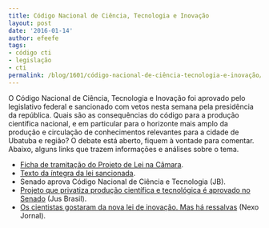 ```yaml
---
title: Código Nacional de Ciência, Tecnologia e Inovação
layout: post
date: '2016-01-14'
author: efeefe
tags:
- código cti
- legislação
- cti
permalink: /blog/1601/código-nacional-de-ciência-tecnologia-e-inovação/
---
```


O Código Nacional de Ciência, Tecnologia e Inovação foi aprovado pelo legislativo federal e sancionado com vetos nesta semana pela presidência da república. Quais são as consequências do código para a produção científica nacional, e em particular para o horizonte mais amplo da produção e circulação de conhecimentos relevantes para a cidade de Ubatuba e região? O debate está aberto, fiquem à vontade para comentar. Abaixo, alguns links que trazem informações e análises sobre o tema.

* [Ficha de tramitação do Projeto de Lei na Câmara](http://www.camara.gov.br/proposicoesWeb/fichadetramitacao?idProposicao=518068 "http://www.camara.gov.br/proposicoesWeb/fichadetramitacao?idProposicao=518068").
* [Texto da íntegra da lei sancionada](http://www.planalto.gov.br/CCIVIL_03/_Ato2015-2018/2016/Lei/L13243.htm "http://www.planalto.gov.br/CCIVIL_03/_Ato2015-2018/2016/Lei/L13243.htm").
* Senado aprova Código Nacional de Ciência e Tecnologia (JB).
* [Projeto que privatiza produção científica e tecnológica é aprovado no Senado](http://camilavazvaz.jusbrasil.com.br/noticias/266325868/projeto-que-privatiza-producao-cientifica-e-tecnologica-e-aprovado-no-senado?ref=topic_feed "http://camilavazvaz.jusbrasil.com.br/noticias/266325868/projeto-que-privatiza-producao-cientifica-e-tecnologica-e-aprovado-no-senado?ref=topic_feed")  (Jus Brasil).
* [Os cientistas gostaram da nova lei de inovação. Mas há ressalvas](https://www.nexojornal.com.br/expresso/2016/01/14/Os-cientistas-gostaram-da-nova-lei-de-inova%C3%A7%C3%A3o.-Mas-h%C3%A1-ressalvas "https://www.nexojornal.com.br/expresso/2016/01/14/Os-cientistas-gostaram-da-nova-lei-de-inova%C3%A7%C3%A3o.-Mas-h%C3%A1-ressalvas") (Nexo Jornal).